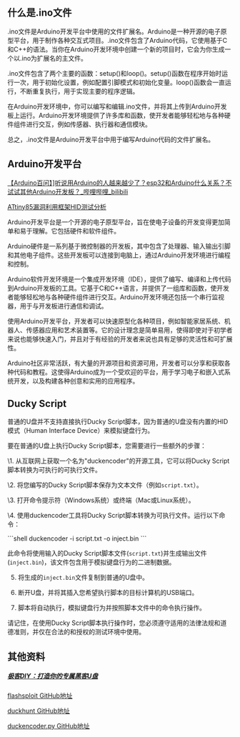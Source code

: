 ## 什么是.ino文件



.ino文件是Arduino开发平台中使用的文件扩展名。Arduino是一种开源的电子原型平台，用于制作各种交互式项目。.ino文件包含了Arduino代码，它使用基于C和C++的语法。当你在Arduino开发环境中创建一个新的项目时，它会为你生成一个以.ino为扩展名的主文件。

.ino文件包含了两个主要的函数：setup()和loop()。setup()函数在程序开始时运行一次，用于初始化设置，例如配置引脚模式和初始化变量。loop()函数会一直运行，不断重复执行，用于实现主要的程序逻辑。

在Arduino开发环境中，你可以编写和编辑.ino文件，并将其上传到Arduino开发板上运行。Arduino开发环境提供了许多库和函数，使开发者能够轻松地与各种硬件组件进行交互，例如传感器、执行器和通信模块。

总之，.ino文件是Arduino开发平台中用于编写Arduino代码的文件扩展名。





## Arduino开发平台

[【Arduino百问】\]听说用Arduino的人越来越少了？esp32和Arduino什么关系？不试试其他Arduino开发板？_哔哩哔哩_bilibili](https://www.bilibili.com/video/BV1LK4y1S7kn/?spm_id_from=333.337.search-card.all.click&vd_source=12529e4229ce118f01d5af970500b584)

[ATtiny85漏洞利用框架HID测试分析](https://www.freebuf.com/articles/system/206024.html)



Arduino开发平台是一个开源的电子原型平台，旨在使电子设备的开发变得更加简单和易于理解。它包括硬件和软件组件。

Arduino硬件是一系列基于微控制器的开发板，其中包含了处理器、输入输出引脚和其他电子组件。这些开发板可以连接到电脑上，通过Arduino开发环境进行编程和控制。

Arduino软件开发环境是一个集成开发环境（IDE），提供了编写、编译和上传代码到Arduino开发板的工具。它基于C和C++语言，并提供了一组库和函数，使开发者能够轻松地与各种硬件组件进行交互。Arduino开发环境还包括一个串行监视器，用于与开发板进行通信和调试。

使用Arduino开发平台，开发者可以快速原型化各种项目，例如智能家居系统、机器人、传感器应用和艺术装置等。它的设计理念是简单易用，使得即使对于初学者来说也能够快速入门，并且对于有经验的开发者来说也具有足够的灵活性和可扩展性。

Arduino社区非常活跃，有大量的开源项目和资源可用，开发者可以分享和获取各种代码和教程。这使得Arduino成为一个受欢迎的平台，用于学习电子和嵌入式系统开发，以及构建各种创意和实用的应用程序。



## Ducky Script

普通的U盘并不支持直接执行Ducky Script脚本，因为普通的U盘没有内置的HID模式（Human Interface Device）来模拟键盘行为。

要在普通的U盘上执行Ducky Script脚本，您需要进行一些额外的步骤：

\1. 从互联网上获取一个名为"duckencoder"的开源工具，它可以将Ducky Script脚本转换为可执行的可执行文件。

\2. 将您编写的Ducky Script脚本保存为文本文件（例如`script.txt`）。

\3. 打开命令提示符（Windows系统）或终端（Mac或Linux系统）。

\4. 使用duckencoder工具将Ducky Script脚本转换为可执行文件。运行以下命令：

\```shell
duckencoder -i script.txt -o inject.bin
\```

此命令将使用输入的Ducky Script脚本文件(`script.txt`)并生成输出文件(`inject.bin`)，该文件包含用于模拟键盘行为的二进制数据。

5. 将生成的`inject.bin`文件复制到普通的U盘中。

6. 断开U盘，并将其插入您希望执行脚本的目标计算机的USB端口。

7. 脚本将自动执行，模拟键盘行为并按照脚本文件中的命令执行操作。

请记住，在使用Ducky Script脚本执行操作时，您必须遵守适用的法律法规和道德准则，并仅在合法的和授权的测试环境中使用。







## 其他资料

##### [极客DIY：打造你的专属黑客U盘](https://www.cnblogs.com/k1two2/p/4897581.html)

[flashsploit GitHub地址](https://github.com/thewhiteh4t/flashsploit/tree/master)

[duckhunt GitHub地址](https://github.com/pmsosa/duckhunt)

[duckencoder.py GitHub地址](https://github.com/mame82/duckencoder.py) 